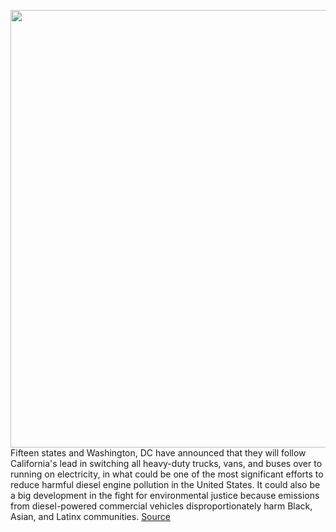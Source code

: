 <img src='https://cdn.vox-cdn.com/thumbor/DVfSIuEqZSq3sJUL9Xap00VMvoY=/0x0:3000x1860/1200x800/filters:focal(1260x690:1740x1170)/cdn.vox-cdn.com/uploads/chorus_image/image/67057154/https___www.proterra.com_wp_content_uploads_2016_09_1_PROTERRA_CATALYST_E2_BUS.0.jpg' width='700px' /><br/>
Fifteen states and Washington, DC have announced that they will follow California's lead in switching all heavy-duty trucks, vans, and buses over to running on electricity, in what could be one of the most significant efforts to reduce harmful diesel engine pollution in the United States. It could also be a big development in the fight for environmental justice because emissions from diesel-powered commercial vehicles disproportionately harm Black, Asian, and Latinx communities.
<a href='https://www.theverge.com/2020/7/14/21324552/electric-trucks-buses-clean-air-zero-emissions-states'> Source <a/>